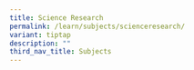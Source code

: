 ```yaml
---
title: Science Research
permalink: /learn/subjects/scienceresearch/
variant: tiptap
description: ""
third_nav_title: Subjects
---
```

